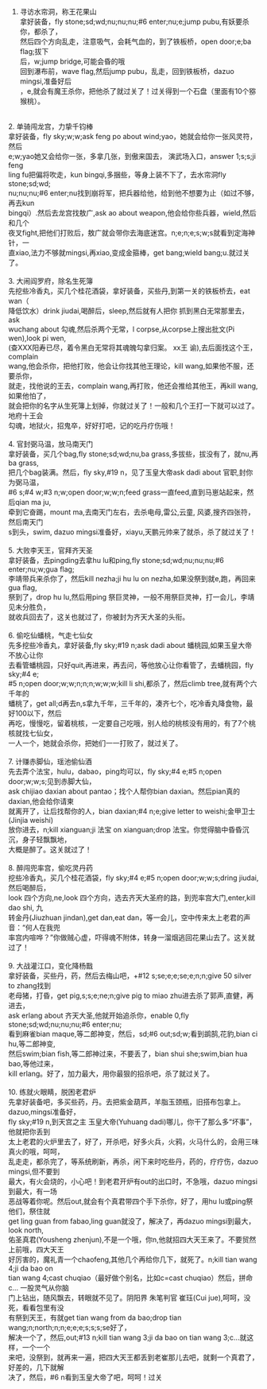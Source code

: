 1. 寻访水帘洞，称王花果山<br>
拿好装备，fly stone;sd;wd;nu;nu;nu;#6 enter;nu;e;jump pubu,有妖要杀你，都杀了，<br>
然后四个方向乱走，注意吸气，会耗气血的，到了铁板桥，open door;e;ba flag;拔下<br>
后，w;jump bridge,可能会昏的哦<br>
回到瀑布前，wave flag,然后jump pubu，乱走，回到铁板桥，dazuo mingsi,准备好后<br>
，e,就会有魔王杀你，把他杀了就过关了！过关得到一个石盘（里面有10个猕猴桃）。 <br>
<br>
2. 单骑闯龙宫，力挚千钧棒<br>
拿好装备，fly sky;w;w;ask feng po about wind;yao，她就会给你一张风灵符，然后<br>
e;w;yao她又会给你一张，多拿几张，到傲来国去， 演武场入口，answer 1;s;s;ji feng<br>
ling fu把偏将吹走，kun bingqi,多捆些，等身上装不下了，去水帘洞fly stone;sd;wd;<br>
nu;nu;nu;#6 enter;nu找到崩将军，把兵器给他，给到他不想要为止（如过不够，再去kun<br>
bingqi）.然后去龙宫找敖广,ask ao about weapon,他会给你些兵器，wield,然后和几个<br>
夜叉fight,把他们打败后，敖广就会带你去海底迷宫。n;e;n;e;s;w;s就看到定海神针，一<br>
直xiao,法力不够就mingsi,再xiao,变成金箍棒，get bang;wield bang;u.就过关了。 <br>
<br>
3. 大闹阎罗府，除名生死簿<br>
先挖些冷香丸，买几个桂花酒袋，拿好装备，买些丹,到第一关的铁板桥去，eat wan（<br>
降低饮水）drink jiudai,喝醉后，sleep,然后就有人把你 抓到黑白无常那里去，ask<br>
wuchang about 勾魂,然后杀两个无常，l corpse,从corpse上搜出批文(Pi wen),look pi wen,<br>
(查XXX阳寿已尽，着令黑白无常将其魂魄勾拿归案。 xx王 谕),去后面找这个王，complain<br>
wang,他会杀你，把他打败，他会让你找其他王理论，kill wang,如果他不服，还要杀你，<br>
就走，找他说的王去，complain wang,再打败，他还会推给其他王，再kill wang,如果他怕了，<br>
就会把你的名字从生死簿上划掉，你就过关了！一般和几个王打一下就可以过了。地府十王会<br>
勾魂，地狱火，招鬼卒，好好打吧，记的吃丹疗伤哦！ <br>
<br>
4. 官封弼马温，放马南天门<br>
拿好装备，买几个bag,fly stone;sd;wd;nu,ba grass,多拔些，拔没有了，就nu,再ba grass,<br>
把几个bag装满。然后，fly sky,#19 n，见了玉皇大帝ask dadi about 官职,封你为弼马温，<br>
#6 s;#4 w;#3 n;w;open door;w;w;n;feed grass一直feed,直到马崽站起来，然后qian ma ju,<br>
牵到它奋踢，mount ma,去南天门左右，去杀电母,雷公,云童, 风婆,搜齐四张符，然后南天门<br>
s到头，swim, dazuo mingsi准备好，xiayu,天鹏元帅来了就杀，杀了就过关了！ <br>
<br>
5. 大败李天王，官拜齐天圣<br>
拿好装备，去pingding去拿hu lu和ping,fly stone;sd;wd;nu;nu;nu;#6 enter;nu;w;gua flag;<br>
李靖带兵来杀你了，然后kill nezha;ji hu lu on nezha,如果没祭到就e,跑，再回来gua flag,<br>
祭到了，drop hu lu,然后用ping 祭巨灵神，一般不用祭巨灵神，打一会儿，李靖见未分胜负，<br>
就收兵回去了，这关也就过了，你被封为齐天大圣的头衔。 <br>
<br>
6. 偷吃仙蟠桃，气走七仙女<br>
先多挖些冷香丸，拿好装备,fly sky;#19 n;ask dadi about 蟠桃园,如果玉皇大帝不放心让你<br>
去看管蟠桃园，只好quit,再进来，再去问，等他放心让你看管了，去蟠桃园，fly sky;#4 e;<br>
#5 n;open door;w;w;n;n;n;w;w;w;kill li shi,都杀了，然后climb tree,就有两个六千年的<br>
蟠桃了，get all;d再去n,s拿九千年，三千年的，凑齐七个，吃冷香丸降食物，最好100以下，然后<br>
再吃，慢慢吃，留着桃核，一定要自己吃哦，别人给的桃核没有用的，有了7个桃核就找七仙女，<br>
一人一个，她就会杀你，把她们一一打败了，就过关了。 <br>
<br>
7. 计赚赤脚仙，瑶池偷仙酒<br>
先去弄个法宝，hulu，dabao，ping均可以，fly sky;#4 e;#5 n;open door;w;w;s;见到赤脚大仙，<br>
ask chijiao daxian about pantao；找个人帮你bian daxian。然后pian真的daxian,他会给你请柬<br>
就离开了，让后找帮你的人，bian daxian;#4 n;e;give letter to weishi;金甲卫士(Jinjia weishi)<br>
放你进去，n;kill xianguan;ji 法宝 on xianguan;drop 法宝。你觉得脑中昏昏沉沉，身子轻飘飘地，<br>
大概是醉了。这关就过了！ <br>
<br>
8. 醉闯兜率宫，偷吃灵丹药<br>
挖些冷香丸，买几个桂花酒袋，fly sky;#4 e;#5 n;open door;w;w;s;dring jiudai,然后喝醉后，<br>
look 四个方向,ne,look 四个方向，选去齐天大圣府的路，到兜率宫大门,enter,kill dao shi, 九<br>
转金丹(Jiuzhuan jindan),get dan,eat dan，等一会儿，空中传来太上老君的声音：“何人在我兜<br>
率宫内喧哗？”你做贼心虚，吓得魂不附体，转身一溜烟逃回花果山去了。这关就过了！ <br>
<br>
9. 大战灌江口，变化降杨戬<br>
拿好装备，买些丹，药，然后去梅山吧，+#12 s;se;e;e;se;e;n;n;give 50 silver to zhang找到<br>
老母猪，打昏，get pig,s;s;e;ne;n;give pig to miao zhu进去杀了郭声,直健，再进去，<br>
ask erlang about 齐天大圣,他就开始追杀你，enable 0,fly stone;sd;wd;nu;nu;nu;#6 enter;nu;<br>
看到麻雀bian maque,等二郎神变，然后，sd;#6 out;sd;w;看到鹚鹄,花豹,bian ci hu,等二郎神变,<br>
然后swim;bian fish,等二郎神过来，不要丢了，bian shui she;swim,bian hua bao,等他过来，<br>
kill erlang。好了，加力最大，用你最狠的招杀吧，杀了就过关了。 <br>
<br>
10. 练就火眼睛，脱困老君炉<br>
先拿好装备吧，多买些药，丹。去把紫金葫芦，羊脂玉颈瓶，旧搭布包拿上。dazuo,mingsi准备好，<br>
fly sky;#19 n,到天宫之主 玉皇大帝(Yuhuang dadi)哪儿，你干了那么多“坏事”，他就把你丢到<br>
太上老君的火炉里去了，好了，开杀吧，好多火兵，火鸦，火马什么的，会用三味真火的哦，呵呵，<br>
乱走走，都杀完了，等系统刷新，再杀，闲下来时吃些丹，药的，疗疗伤，dazuo mingsi,但不要到<br>
最大，有火会烧的，小心吧！到老君开炉有out的出口时，不急哦，dazuo mingsi到最大，有一场<br>
恶战等着你呢。然后out,就会有个真君带四个手下杀你，好了，用hu lu或ping祭他们，祭住就<br>
get ling guan from fabao,ling guan就没了，解决了，再dazuo mingsi到最大，look north, <br>
佑圣真君(Yousheng zhenjun),不是一个哦，你n,他就招四大天王来了。不要贸然上前哦，四大天王<br>
好厉害的，魔礼青一个chaofeng,其他几个再给你几下，就死了。n;kill tian wang 4;ji da bao on <br>
tian wang 4;cast chuqiao（最好做个别名，比如c=cast chuqiao）然后，拼命c... 一股灵气从你脑<br>
门上钻出，随风飘去，转眼就不见了。阴阳界 朱笔判官 崔珏(Cui jue),呵呵，没死，看看包里有没<br>
有祭到天王，有就get tian wang from da bao;drop tian wang;n;north;n;n;e;e;e;s;s;s;se好了，<br>
解决一个了，然后,out;#13 n;kill tian wang 3;ji da bao on tian wang 3;c...就这样，一个一个<br>
来吧，没祭到，就再来一遍，把四大天王都丢到老崔那儿去吧，就剩一个真君了，好差的，几下就解<br>
决了，然后，#6 n看到玉皇大帝了吧，呵呵！过关<br>
